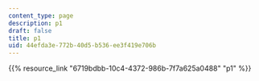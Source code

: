 ```yaml
---
content_type: page
description: p1
draft: false
title: p1
uid: 44efda3e-772b-40d5-b536-ee3f419e706b
---
```

{{% resource_link "6719bdbb-10c4-4372-986b-7f7a625a0488" "p1" %}}